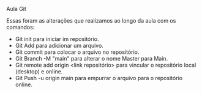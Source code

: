 Aula Git

Essas foram as alterações que realizamos ao longo da aula com os comandos: 
- Git init para iniciar im repositório.
- Git Add para adicionar um arquivo.
- Git commit para colocar o arquivo no repositório.
- Git Branch -M "main" para alterar o nome Master para Main.
- Git remote add origin <link repositório> para vincular o repositório local (desktop) e online.
- Git Push -u origin main para empurrar o arquivo para o repositório online.
